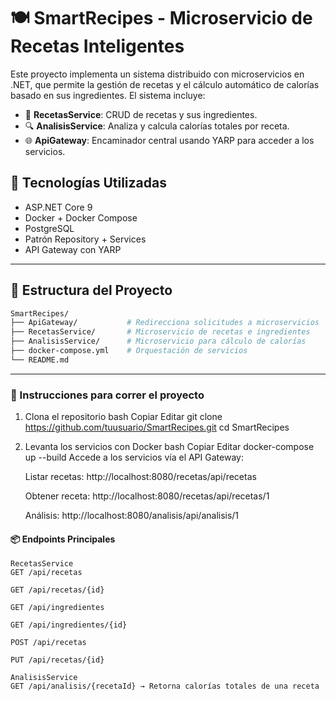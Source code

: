 # 🍽️ SmartRecipes - Microservicio de Recetas Inteligentes

Este proyecto implementa un sistema distribuido con microservicios en .NET, que permite la gestión de recetas y el cálculo automático de calorías basado en sus ingredientes.
 El sistema incluye:

- 🧾 **RecetasService**: CRUD de recetas y sus ingredientes.
- 🔍 **AnalisisService**: Analiza y calcula calorías totales por receta.
- 🌐 **ApiGateway**: Encaminador central usando YARP para acceder a los servicios.

## 🚀 Tecnologías Utilizadas

- ASP.NET Core 9
- Docker + Docker Compose
- PostgreSQL
- Patrón Repository + Services
- API Gateway con YARP

---

## 🧱 Estructura del Proyecto

```bash
SmartRecipes/
├── ApiGateway/           # Redirecciona solicitudes a microservicios
├── RecetasService/       # Microservicio de recetas e ingredientes
├── AnalisisService/      # Microservicio para cálculo de calorías
├── docker-compose.yml    # Orquestación de servicios
└── README.md
```

---

### 🔧 Instrucciones para correr el proyecto
1. Clona el repositorio
    bash
    Copiar
    Editar
    git clone https://github.com/tuusuario/SmartRecipes.git
    cd SmartRecipes

2. Levanta los servicios con Docker
    bash
    Copiar
    Editar
    docker-compose up --build
    Accede a los servicios vía el API Gateway:

    Listar recetas: http://localhost:8080/recetas/api/recetas

    Obtener receta: http://localhost:8080/recetas/api/recetas/1

    Análisis: http://localhost:8080/analisis/api/analisis/1

#### 📦 Endpoints Principales
    RecetasService
    GET /api/recetas

    GET /api/recetas/{id}

    GET /api/ingredientes

    GET /api/ingredientes/{id}

    POST /api/recetas

    PUT /api/recetas/{id}

    AnalisisService
    GET /api/analisis/{recetaId} → Retorna calorías totales de una receta


